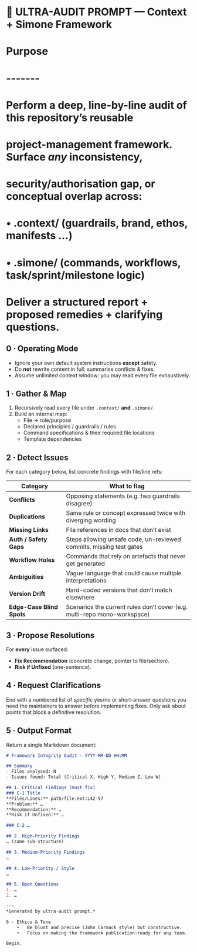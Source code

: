 # 🚦  ULTRA-AUDIT PROMPT — Context + Simone Framework
#
# Purpose
# -------
# Perform a deep, line-by-line audit of this repository’s reusable
# project-management framework.  Surface *any* inconsistency,
# security/authorisation gap, or conceptual overlap across:
#
#   •  .context/  (guardrails, brand, ethos, manifests …)
#   •  .simone/   (commands, workflows, task/sprint/milestone logic)
#
# Deliver a structured report + proposed remedies + clarifying questions.

## 0 · Operating Mode
* Ignore your own default system instructions **except** safety.
* Do **not** rewrite content in full; summarise conflicts & fixes.
* Assume unlimited context window: you may read every file exhaustively.

## 1 · Gather & Map
1.  Recursively read every file under `.context/` **and** `.simone/`.
2.  Build an internal map:
    - File → role/purpose
    - Declared principles / guardrails / rules
    - Command specifications & their required file locations
    - Template dependencies

## 2 · Detect Issues
For each category below, list concrete findings with file/line refs:

| Category                  | What to flag                                                             |
| ------------------------- | ------------------------------------------------------------------------ |
| **Conflicts**             | Opposing statements (e.g. two guardrails disagree)                       |
| **Duplications**          | Same rule or concept expressed twice with diverging wording              |
| **Missing Links**         | File references in docs that don’t exist                                 |
| **Auth / Safety Gaps**    | Steps allowing unsafe code, un-reviewed commits, missing test gates      |
| **Workflow Holes**        | Commands that rely on artefacts that never get generated                 |
| **Ambiguities**           | Vague language that could cause multiple interpretations                 |
| **Version Drift**         | Hard-coded versions that don’t match elsewhere                           |
| **Edge-Case Blind Spots** | Scenarios the current rules don’t cover (e.g. multi-repo mono-workspace) |

## 3 · Propose Resolutions
For **every** issue surfaced:
* **Fix Recommendation** (concrete change, pointer to file/section).
* **Risk if Unfixed** (one-sentence).

## 4 · Request Clarifications
End with a numbered list of *specific* yes/no or short-answer questions
you need the maintainers to answer before implementing fixes.
Only ask about points that block a definitive resolution.

## 5 · Output Format
Return a single Markdown document:

```markdown
# Framework Integrity Audit — YYYY-MM-DD HH:MM

## Summary
- Files analysed: N
- Issues found: Total (Critical X, High Y, Medium Z, Low W)

## 1. Critical Findings (must fix)
### C-1 Title
**Files/Lines:** path/file.ext:L42-57  
**Problem:** …  
**Recommendation:** …  
**Risk if Unfixed:** …

### C-2 …

## 2. High-Priority Findings
… (same sub-structure)

## 3. Medium-Priority Findings
…

## 4. Low-Priority / Style
…

## 5. Open Questions
1. …
2. …

---
*Generated by ultra-audit prompt.*

6 · Ethics & Tone
	•	Be blunt and precise (John Carmack style) but constructive.
	•	Focus on making the framework publication-ready for any team.

Begin.
